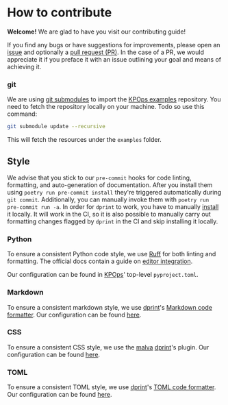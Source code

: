 # How to contribute

**Welcome!** We are glad to have you visit our contributing guide!

If you find any bugs or have suggestions for improvements, please open an [issue](https://github.com/bakdata/kpops/issues/new) and optionally a [pull request (PR)](https://github.com/bakdata/kpops/compare). In the case of a PR, we would appreciate it if you preface it with an issue outlining your goal and means of achieving it.

### git

We are using [git submodules](https://git-scm.com/book/en/v2/Git-Tools-Submodules) to import the [KPOps examples](https://github.com/bakdata/kpops-examples) repository. You need to fetch the repository locally on your machine. Todo so use this command:

```bash
git submodule update --recursive
```

This will fetch the resources under the `examples` folder.

## Style

We advise that you stick to our `pre-commit` hooks for code linting, formatting, and auto-generation of documentation. After you install them using `poetry run pre-commit install` they're triggered automatically during `git commit`. Additionally, you can manually invoke them with `poetry run pre-commit run -a`. In order for `dprint` to work, you have to manually [install](#markdown) it locally. It will work in the CI, so it is also possible to manually carry out formatting changes flagged by `dprint` in the CI and skip installing it locally.

### Python

To ensure a consistent Python code style, we use [Ruff](https://docs.astral.sh/ruff/) for both linting and formatting. The official docs contain a guide on [editor integration](https://docs.astral.sh/ruff/integrations/).

Our configuration can be found in [KPOps](https://github.com/bakdata/kpops)' top-level `pyproject.toml`.

### Markdown

To ensure a consistent markdown style, we use [dprint](https://dprint.dev)'s [Markdown code formatter](https://dprint.dev/plugins/markdown/). Our configuration can be found [here](https://github.com/bakdata/kpops/blob/main/dprint.json).

### CSS

To ensure a consistent CSS style, we use the [malva](https://github.com/g-plane/malva) [dprint](https://dprint.dev)'s plugin. Our configuration can be found [here](https://github.com/bakdata/kpops/blob/main/dprint.json).

### TOML

To ensure a consistent TOML style, we use [dprint](https://dprint.dev)'s [TOML code formatter](https://dprint.dev/plugins/toml/). Our configuration can be found [here](https://github.com/bakdata/kpops/blob/main/dprint.json).
